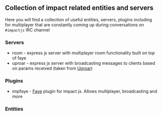 ## Collection of impact related entities and servers ##

Here you will find a collection of useful entities, servers, plugins including for multiplayer that are constantly coming up during
conversations on `#impactjs` IRC channel

### Servers

* room - express js server with multiplayer room functionality built on top of faye
* uproar - express js server with broadcasting messages to clients based on params received (taken from [Uproar](https://github.com/tjbladez/uproar/blob/master/server.coffee))

### Plugins

* impfaye - [Faye](http://faye.jcoglan.com/) plugin for impact js. Allows multiplayer, broadcasting and more

### Entities


